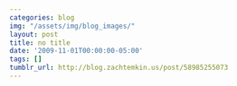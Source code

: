 ```yaml
---
categories: blog
img: "/assets/img/blog_images/" 
layout: post
title: no title
date: '2009-11-01T00:00:00-05:00'
tags: []
tumblr_url: http://blog.zachtemkin.us/post/58985255073
---
```

